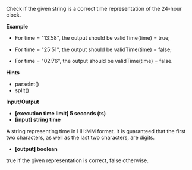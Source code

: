 Check if the given string is a correct time representation of the 24-hour clock.

**Example**

- For time = "13:58", the output should be
  validTime(time) = true;

- For time = "25:51", the output should be
  validTime(time) = false;

- For time = "02:76", the output should be
  validTime(time) = false.

**Hints**

- parseInt()
- split()

**Input/Output**

- **[execution time limit] 5 seconds (ts)**
- **[input] string time**

A string representing time in HH:MM format. It is guaranteed that the first two characters, as well as the last two characters, are digits.

- **[output] boolean**

true if the given representation is correct, false otherwise.
